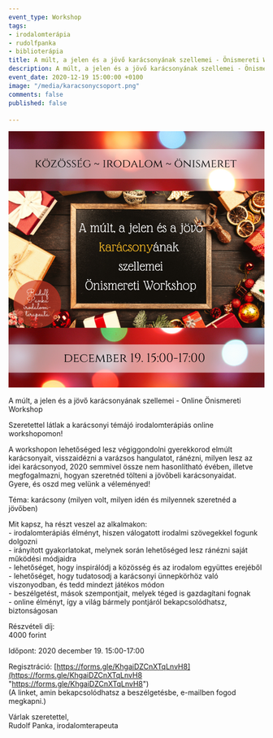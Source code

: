```yaml
---
event_type: Workshop
tags:
- irodalomterápia
- rudolfpanka
- biblioterápia
title: A múlt, a jelen és a jövő karácsonyának szellemei - Önismereti Workshop
description: A múlt, a jelen és a jövő karácsonyának szellemei - Önismereti Workshop
event_date: 2020-12-19 15:00:00 +0100
image: "/media/karacsonycsoport.png"
comments: false
published: false

---
```

![](/media/karacsonycsoport.png)

A múlt, a jelen és a jövő karácsonyának szellemei - Online Önismereti Workshop

Szeretettel látlak a karácsonyi témájó irodalomterápiás online workshopomon!

A workshopon lehetőséged lesz végiggondolni gyerekkorod elmúlt karácsonyait, visszaidézni a varázsos hangulatot, ránézni, milyen lesz az idei karácsonyod, 2020 semmivel össze nem hasonlítható évében, illetve megfogalmazni, hogyan szeretnéd tölteni a jövőbeli karácsonyaidat.  
Gyere, és oszd meg velünk a véleményed!

Téma: karácsony (milyen volt, milyen idén és milyennek szeretnéd a jövőben)

Mit kapsz, ha részt veszel az alkalmakon:  
\- irodalomterápiás élményt, hiszen válogatott irodalmi szövegekkel fogunk dolgozni  
\- irányított gyakorlatokat, melynek során lehetőséged lesz ránézni saját működési módjaidra  
\- lehetőséget, hogy inspirálódj a közösség és az irodalom együttes erejéből  
\- lehetőséget, hogy tudatosodj a karácsonyi ünnepkörhöz való viszonyodban, és tedd mindezt játékos módon  
\- beszélgetést, mások szempontjait, melyek téged is gazdagítani fognak  
\- online élményt, így a világ bármely pontjáról bekapcsolódhatsz, biztonságosan

Részvételi díj:  
4000 forint

Időpont: 2020 december 19. 15:00-17:00

Regisztráció: [https://forms.gle/KhgaiDZCnXTqLnvH8](https://forms.gle/KhgaiDZCnXTqLnvH8 "https://forms.gle/KhgaiDZCnXTqLnvH8")  
(A linket, amin bekapcsolódhatsz a beszélgetésbe, e-mailben fogod megkapni.)

Várlak szeretettel,  
Rudolf Panka, irodalomterapeuta